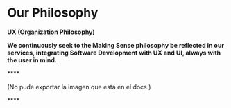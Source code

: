 # Our Philosophy

**UX \(Organization Philosophy\)**

**We continuously seek to the Making Sense philosophy be reflected in our services, integrating Software Development with UX and UI, always with the user in mind.**  

\*\*\*\*

\(No pude exportar la imagen que está en el docs.\)

\*\*\*\*



